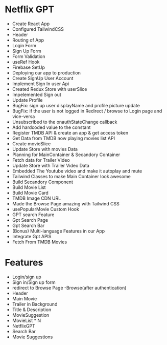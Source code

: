 # Netflix GPT

- Create React App
- Configured TailwindCSS
- Header
- Routing of App
- Login Form
- Sign Up Form
- Form Validation
- useRef Hook
- Firebase SetUp
- Deploying our app to production
- Create SignUp User Account
- Implement Sign In user Api
- Created Redux Store with userSlice
- Impelemented Sign out
- Update Profile
- BugFix: sign up user displayName and profile picture update
- BugFix: if the user is not logged in Redirect / browse to Login page and vice-versa
- Unsubscribed to the onauthStateChange callback
- Add hardcoded value to the constant
- Register TMDB API & create an app & get access token
- Get Data from TMDB now playing movies list API
- Create movieSlice
- Update Store with movies Data
- Planning for MainContainer & Secandory Container
- Fetch data for Trailer Video
- Update Store with Trailer Video Data
- Embedded The Youtube video and make it autoplay and mute
- Tailwind Classes to make Main Container look awesome
- Build Secandory Component
- Build Movie List
- Build Movie Card
- TMDB Image CDN URL
- Made the Browse Page amazing with Tailwind CSS 
- usePopularMovie Custom Hook
- GPT search Feature
- Gpt Search Page
- Gpt Search Bar
- (Bonus) Multi-language Features in our App
- Integrate Gpt APIS
- Fetch From TMDB Movies

# Features
- Login/sign up
 - Sign in/Sign up form
 - redirect to Browse Page
-Browse(after authentication)
 - Header
 - Main Movie
  - Trailer in Background
  - Title & Description
  - MovieSuggestion
   - MovieList * N
- NetflixGPT
 - Search Bar
 - Movie Suggestions